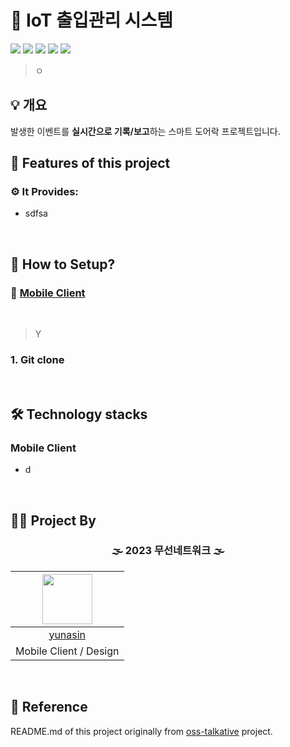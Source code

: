 # 🔐 IoT 출입관리 시스템

<img src="https://img.shields.io/badge/RaspberryPi-A22846?style=flat-square&logo=raspberrypi&logoColor=white"/> <img src="https://img.shields.io/badge/Python-3776AB?style=flat-square&logo=Python&logoColor=white"/> 
<img src="https://img.shields.io/badge/MariaDB-003545?style=flat-square&logo=mariadb&logoColor=white">
<img src="https://img.shields.io/badge/OpenCV-5C3EE8?style=flat-square&logo=opencv&logoColor=white"/>
<img src="https://img.shields.io/badge/MQTT-660066?style=flat-square&logo=mqtt&logoColor=white"/>

> ㅇ

 ## 💡 개요
발생한 이벤트를 **실시간으로 기록/보고**하는 스마트 도어락 프로젝트입니다.


## 📑 Features of this project
 ### ⚙ It Provides:
* sdfsa

<br>

## 📲 How to Setup?
### 📱 [Mobile Client](https://github.com/oss-talkative/missing-mobile)

<br>

> Y

### 1. Git clone

<br>


## 🛠 Technology stacks

### Mobile Client
- d

<br>

## 🧑‍💻 Project By
 
 <div align="center">

### 🌫️ 2023 무선네트워크 🌫️
  
|<img src="https://avatars.githubusercontent.com/u/112372174?v=4" width="80">|
|:---:|
|[yunasin](https://github.com/star1502)|
|Mobile Client / Design|
  
 </div>
 
 <br>
 
 ## 🧾 Reference
  README.md of this project originally from [oss-talkative](https://github.com/oss-talkative/.github) project.
